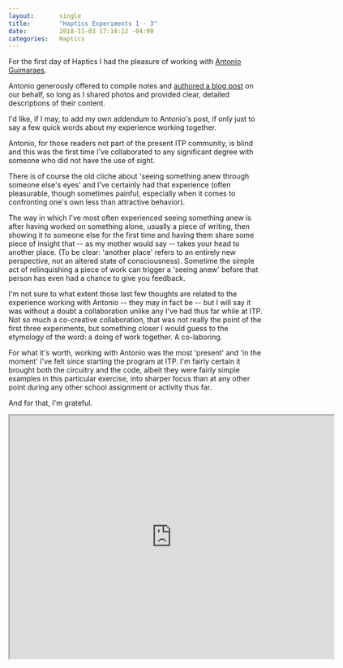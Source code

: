 ```yaml
---
layout:       single
title:        "Haptics Experiments 1 - 3"
date:         2018-11-03 17:14:12 -04:00
categories:   Haptics
---
```


For the first day of Haptics I had the pleasure of working with [Antonio Guimaraes](https://wp.nyu.edu/antonioitp/).

Antonio generously offered to compile notes and [authored a blog post](https://wp.nyu.edu/antonioitp/2018/11/05/group-experiments-1-through-3/) on our behalf, so long as I shared photos and provided clear, detailed descriptions of their content.

I'd like, if I may, to add my own addendum to Antonio's post, if only just to say a few quick words about my experience working together.

Antonio, for those readers not part of the present ITP community, is blind and this was the first time I've collaborated to any significant degree with someone who did not have the use of sight.

There is of course the old cliche about 'seeing something anew through someone else's eyes' and I've certainly had that experience (often pleasurable, though sometimes painful, especially when it comes to confronting one's own less than attractive behavior).

The way in which I've most often experienced seeing something anew is after having worked on something alone, usually a piece of writing, then showing it to someone else for the first time and having them share some piece of insight that -- as my mother would say -- takes your head to another place. (To be clear: 'another place' refers to an entirely new perspective, not an altered state of consciousness). Sometime the simple act of relinquishing a piece of work can trigger a 'seeing anew' before that person has even had a chance to give you feedback.

I'm not sure to what extent those last few thoughts are related to the experience working with Antonio -- they may in fact be -- but I will say it was without a doubt a collaboration unlike any I've had thus far while at ITP. Not so much a co-creative collaboration, that was not really the point of the first three experiments, but something closer I would guess to the etymology of the word: a doing of work together. A co-laboring.

For what it's worth, working with Antonio was the most 'present' and 'in the moment' I've felt since starting the program at ITP. I'm fairly certain it brought both the circuitry and the code, albeit they were fairly simple examples in this particular exercise, into sharper focus than at any other point during any other school assignment or activity thus far.

And for that, I'm grateful.

<iframe src="https://drive.google.com/file/d/1B53lgDmxWVUcFD2gv-nmCOJrxNP-gGw6/preview" width="640" height="480" aria-label="Photo of Antonio holding vibrating motor to his inner forearm."></iframe>
